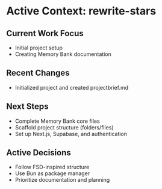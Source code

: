 # Active Context: rewrite-stars

## Current Work Focus
- Initial project setup
- Creating Memory Bank documentation

## Recent Changes
- Initialized project and created projectbrief.md

## Next Steps
- Complete Memory Bank core files
- Scaffold project structure (folders/files)
- Set up Next.js, Supabase, and authentication

## Active Decisions
- Follow FSD-inspired structure
- Use Bun as package manager
- Prioritize documentation and planning 